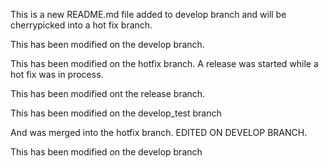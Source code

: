 This is a new README.md file added to develop branch and will be cherrypicked
into a hot fix branch.

This has been modified on the develop branch.

This has been modified on the hotfix branch. A release was started
while a hot fix was in process.

This has been modified ont the release branch.

This has been modified on the develop_test branch

And was merged into the hotfix branch. EDITED ON DEVELOP BRANCH.

This has been modified on the develop branch
